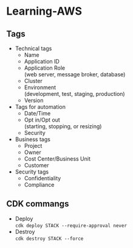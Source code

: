 # Learning-AWS

## Tags

- Technical tags
  - Name
  - Application ID
  - Application Role  
    (web server, message broker, database)
  - Cluster
  - Environment  
    (development, test, staging, production)
  - Version
- Tags for automation
  - Date/Time
  - Opt in/Opt out  
    (starting, stopping, or resizing)
  - Security
- Business tags
  - Project
  - Owner
  - Cost Center/Business Unit
  - Customer
- Security tags
  - Confidentiality
  - Compliance

## CDK commangs

- Deploy  
  `cdk deploy STACK --require-approval never`
- Destroy  
  `cdk destroy STACK --force`
